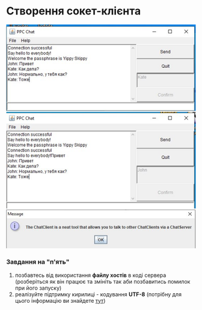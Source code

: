 # Створення сокет-клієнта
![](/img/image1.jpg)
![](/img/image2.jpg)
![](/img/image3.jpg)


### Завдання на "п'ять"
1. позбавтесь від використання **файлу хостів** в коді сервера (розберіться як він працює та змініть так аби позбавитись помилок при його запуску)
2. реалізуйте підтримку кирилиці - кодування **UTF-8** (потрібну для цього інформацію ви знайдете [тут](http://tutorials.jenkov.com/java-io/inputstreamreader.html)) 

